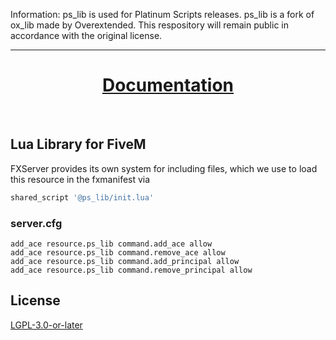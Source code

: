 Information:
ps_lib is used for Platinum Scripts releases. ps_lib is a fork of ox_lib made by Overextended. This respository will remain public in accordance with the original license.

-----------

<div align='center'><h1><a href='https://overextended.github.io/docs/'>Documentation</a></h3></div>
<br>

## Lua Library for FiveM

FXServer provides its own system for including files, which we use to load this resource in the fxmanifest via

```lua
shared_script '@ps_lib/init.lua'
```

### server.cfg

```
add_ace resource.ps_lib command.add_ace allow
add_ace resource.ps_lib command.remove_ace allow
add_ace resource.ps_lib command.add_principal allow
add_ace resource.ps_lib command.remove_principal allow
```

## License
<a href='https://www.gnu.org/licenses/lgpl-3.0.en.html'>LGPL-3.0-or-later</a>
